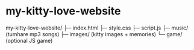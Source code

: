 # my-kitty-love-website
my-kitty-love-website/
├─ index.html
├─ style.css
├─ script.js
├─ music/   (tumhare mp3 songs)
├─ images/  (kitty images + memories)
└─ game/    (optional JS game)
